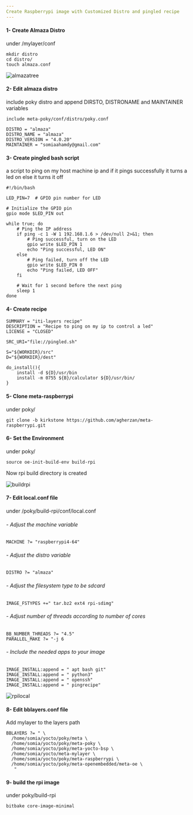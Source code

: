 ```yaml
---
Create Raspberrypi image with Customized Distro and pingled recipe
---
```


#### 1- Create Almaza Distro
under /mylayer/conf
```
mkdir distro
cd distro/
touch almaza.conf
```
![almazatree](https://github.com/user-attachments/assets/dbce3d22-68d2-46b6-a8bd-4c6062d5629f)

#### 2- Edit almaza distro
include poky distro and append DIRSTO, DISTRONAME and MAINTAINER variables
```
include meta-poky/conf/distro/poky.conf

DISTRO = "almaza"
DISTRO_NAME = "almaza"
DISTRO_VERSION = "4.0.20"
MAINTAINER = "somiaahamdy@gmail.com"
```
#### 3- Create pingled bash script
a script to ping on my host machine ip and if it pings successfully it turns a led on else it turns it off
```
#!/bin/bash

LED_PIN=7  # GPIO pin number for LED 

# Initialize the GPIO pin
gpio mode $LED_PIN out

while true; do
    # Ping the IP address
    if ping -c 1 -W 1 192.168.1.6 > /dev/null 2>&1; then
        # Ping successful, turn on the LED
        gpio write $LED_PIN 1
        echo "Ping successful, LED ON"
    else
        # Ping failed, turn off the LED
        gpio write $LED_PIN 0
        echo "Ping failed, LED OFF"
    fi

    # Wait for 1 second before the next ping
    sleep 1
done
```
#### 4- Create recipe
```
SUMMARY = "iti-layers recipe"
DESCRIPTION = "Recipe to ping on my ip to control a led"
LICENSE = "CLOSED"

SRC_URI="file://pingled.sh"

S="${WORKDIR}/src"
D="${WORKDIR}/dest"

do_install(){
    install -d ${D}/usr/bin
    install -m 0755 ${B}/calculator ${D}/usr/bin/
}
```
#### 5- Clone meta-raspberrypi 
under poky/
```
git clone -b kirkstone https://github.com/agherzan/meta-raspberrypi.git
```
#### 6- Set the Environment
under poky/ 
```
source oe-init-build-env build-rpi
```
Now rpi build directory is created

![buildrpi](https://github.com/user-attachments/assets/04af2c65-92b8-46dc-bd68-ae159e47eec7)

#### 7- Edit local.conf file
under /poky/build-rpi/conf/local.conf

###### - Adjust the machine variable
```
MACHINE ?= "raspberrypi4-64"
```
###### - Adjust the distro variable
```
DISTRO ?= "almaza"
```
###### - Adjust the filesystem type to be sdcard
```
IMAGE_FSTYPES +=" tar.bz2 ext4 rpi-sdimg"
```
###### - Adjust number of threads according to number of cores
```
BB_NUMBER_THREADS ?= "4.5"
PARALLEL_MAKE ?= "-j 6
```
###### - Include the needed apps to your image 
```
IMAGE_INSTALL:append = " apt bash git"
IMAGE_INSTALL:append = " python3"
IMAGE_INSTALL:append = " openssh"
IMAGE_INSTALL:append = " pingrecipe"
```
![rpilocal](https://github.com/user-attachments/assets/abf8344d-1870-4d1b-a5be-b84eacfc0167)

#### 8- Edit bblayers.conf file
Add mylayer to the layers path
```
BBLAYERS ?= " \
  /home/somia/yocto/poky/meta \
  /home/somia/yocto/poky/meta-poky \
  /home/somia/yocto/poky/meta-yocto-bsp \ 
  /home/somia/yocto/meta-mylayer \
  /home/somia/yocto/poky/meta-raspberrypi \
  /home/somia/yocto/poky/meta-openembedded/meta-oe \
   "
```
#### 9- build the rpi image
under poky/build-rpi
```
bitbake core-image-minimal
```





















